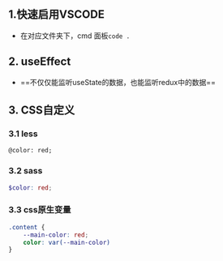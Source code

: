 ## 1.快速启用VSCODE

- 在对应文件夹下，cmd 面板`code .`

## 2. useEffect

- ==不仅仅能监听useState的数据，也能监听redux中的数据==

## 3. CSS自定义

### 3.1 less

``` less
@color: red;
```

### 3.2 sass

``` scss
$color: red;
```

### 3.3 css原生变量

``` css
.content {
    --main-color: red;
    color: var(--main-color)
}
```

